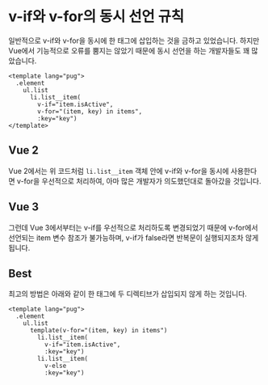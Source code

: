 # v-if와 v-for의 동시 선언 규칙
일반적으로 v-if와 v-for을 동시에 한 태그에 삽입하는 것을 금하고 있었습니다.
하지만 Vue에서 기능적으로 오류를 뿜지는 않았기 때문에 동시 선언을 하는 개발자들도 꽤 많았습니다.

```pug
<template lang="pug">
  .element
    ul.list
      li.list__item(
        v-if="item.isActive",
        v-for="(item, key) in items",
        :key="key")
</template>
```
## Vue 2
Vue 2에서는 위 코드처럼 ```li.list__item``` 객체 안에 v-if와 v-for을 동시에 사용한다면 v-for을 우선적으로 처리하여, 아마 많은 개발자가 의도했던대로 돌아갔을 것입니다.
## Vue 3
그런데 Vue 3에서부터는 v-if를 우선적으로 처리하도록 변경되었기 때문에 v-for에서 선언되는 item 변수 참조가 불가능하며, v-if가 false라면 반복문이 실행되지조차 않게 됩니다.
## Best
최고의 방법은 아래와 같이 한 태그에 두 디렉티브가 삽입되지 않게 하는 것입니다.
```pug
<template lang="pug">
  .element
    ul.list
      template(v-for="(item, key) in items")
        li.list__item(
          v-if="item.isActive",
          :key="key")
        li.list__item(
          v-else
          :key="key")
```
